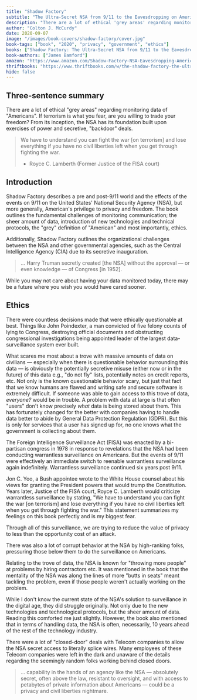 ```yaml
---
title: "Shadow Factory"
subtitle: "The Ultra-Secret NSA from 9/11 to the Eavesdropping on America"
description: "There are a lot of ethical 'grey areas' regarding monitoring data of 'Americans'. If terrorism is what you fear, are you willing to trade your freedom?  From it's inception, the NSA has it's foundation built upon exercises of power and secretive, 'backdoor' deals."
author: "Colton J. McCurdy"
date: 2020-09-07
image: "/images/book-covers/shadow-factory/cover.jpg"
book-tags: ["book", "2020", "privacy", "government", "ethics"]
books: ["Shadow Factory: The Ultra-Secret NSA from 9/11 to the Eavesdropping on America"]
book-authors: ["James Bamford"]
amazon: "https://www.amazon.com/Shadow-Factory-NSA-Eavesdropping-America/dp/0307279391"
thriftbooks: "https://www.thriftbooks.com/w/the-shadow-factory-the-ultra-secret-nsa-from-911-to-the-eavesdropping-on-america_james-bamford/259509/#edition=5370963&idiq=5607993"
hide: false
---
```


## Three-sentence summary

There are a lot of ethical "grey areas" regarding monitoring data of "Americans". If terrorism is what you fear, are you willing to trade your freedom?  From its inception, the NSA has its foundation built upon exercises of power and secretive, "backdoor" deals.

> We have to understand you can fight the war [on terrorism] and lose everything if you have no civil liberties left when you get through fighting the war.
>
> - Royce C. Lamberth (Former Justice of the FISA court)

## Introduction

Shadow Factory describes a pre and post-9/11 world and the effects of the events on 9/11 on the United States' National Security Agency (NSA), but more generally, American's privilege to privacy and freedom. The book outlines the fundamental challenges of monitoring communication; the sheer amount of data, introduction of new technologies and technical protocols, the "grey" definition of "American" and most importantly, ethics.

Additionally, Shadow Factory outlines the organizational challenges between the NSA and other governmental agencies, such as the Central Intelligence Agency (CIA) due to its secretive inauguration.

> ... Harry Truman secretly created [the NSA] without the approval — or even knowledge — of Congress [in 1952].

While you may not care about having your data monitored today, there may be a future where you wish you would have cared sooner.

## Ethics

There were countless decisions made that were ethically questionable at best. Things like John Poindexter, a man convicted of five felony counts of lying to Congress, destroying official documents and obstructing congressional investigations being appointed leader of the largest data-surveillance system ever built.

What scares me most about a trove with massive amounts of data on civilians — especially when there is questionable behavior surrounding this data — is obviously the potentially secretive misuse (either now or in the future) of this data e.g., "do not fly" lists, potentially notes on credit reports, etc. Not only is the known questionable behavior scary, but just that fact that we know humans are flawed and writing safe and secure software is extremely difficult. If someone was able to gain access to this trove of data, *everyone?* would be in trouble. A problem with data at large is that often "users" don't know precisely *what* data is being stored about them. This has fortunately changed for the better with companies having to handle data better to abide by General Data Protection Regulation (GDPR). But this is only for services that a user has signed up for, no one knows what the government is collecting about them.

The Foreign Intelligence Surveillance Act (FISA) was enacted by a bi-partisan congress in 1978 in response to revelations that the NSA had been conducting warrantless surveillance on Americans. But the events of 9/11 were effectively an immediate switch to reenable warrantless surveillance again indefinitely. Warrantless surveillance continued six years post 9/11.

Jon C. Yoo, a Bush appointee wrote to the White House counsel about his views for granting the President powers that would trump the Constitution. Years later, Justice of the FISA court, Royce C. Lamberth would criticize warrantless surveillance by stating, "We have to understand you can fight the war [on terrorism] and lose everything if you have no civil liberties left when you get through fighting the war." This statement summarizes my feelings on this book perfectly and is my biggest fear.

Through all of this surveillance, we are trying to reduce the value of privacy to less than the opportunity cost of an attack.

There was also a lot of corrupt behavior at the NSA by high-ranking folks, pressuring those below them to do the surveillance on Americans.

Relating to the trove of data, the NSA is known for "throwing more people" at problems by hiring contractors etc. It was mentioned in the book that the mentality of the NSA was along the lines of more "butts in seats" meant tackling the problem, even if those people weren't actually working on the problem.

While I don't know the current state of the NSA's solution to surveillance in the digital age, they did struggle originally. Not only due to the new technologies and technological protocols, but the sheer amount of data. Reading this comforted me just slightly. However, the book also mentioned that in terms of handling data, the NSA is often, necessarily, 10 years ahead of the rest of the technology industry.

There were a lot of "closed-door" deals with Telecom companies to allow the NSA secret access to literally splice wires. Many employees of these Telecom companies were left in the dark and unaware of the details regarding the seemingly random folks working behind closed doors.

> ... capability in the hands of an agency like the NSA — absolutely secret, often above the law, resistant to oversight, and with access to petabytes of private information about Americans — could be a privacy and civil liberties nightmare.

